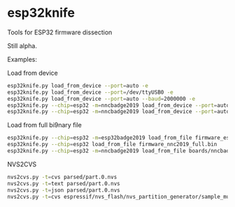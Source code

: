 # esp32knife
Tools for ESP32 firmware dissection

Still alpha.

Examples:

Load from device
```bash
esp32knife.py load_from_device --port=auto -e
esp32knife.py load_from_device --port=/dev/ttyUSB0 -e
esp32knife.py load_from_device --port=auto --baud=2000000 -e
esp32knife.py --chip=esp32 -m=nncbadge2019 load_from_device --port=auto --baud=2000000 -e
esp32knife.py --chip=esp32 -m=nncbadge2019 load_from_device --port=auto -e
```

Load from full bi9nary file
```bash
esp32knife.py --chip=esp32 -m=esp32badge2019 load_from_file firmware_esp32os_full.bin
esp32knife.py --chip=esp32 load_from_file firmware_nnc2019_full.bin
esp32knife.py --chip=esp32 -m=nncbadge2019 load_from_file boards/nncbadge2019/firmware_nnc2019_full.bin
```

NVS2CVS
```bash
nvs2cvs.py -t=cvs parsed/part.0.nvs
nvs2cvs.py -t=text parsed/part.0.nvs
nvs2cvs.py -t=json parsed/part.0.nvs
nvs2cvs.py -t=cvs espressif/nvs_flash/nvs_partition_generator/sample_multipage_blob.bin
```


